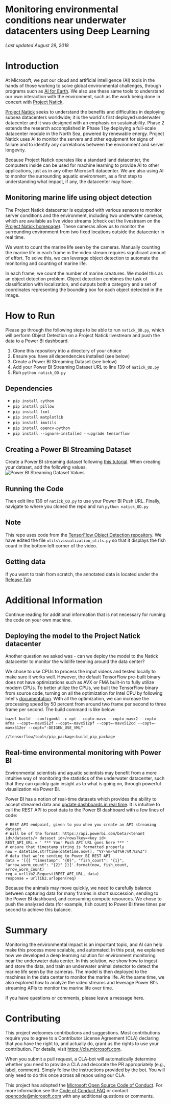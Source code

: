 # **Monitoring environmental conditions near underwater datacenters using Deep Learning**
*Last updated August 29, 2018*

# **Introduction**
At Microsoft, we put our cloud and artificial intelligence (AI) tools in the hands of those working to solve global environmental challenges, through programs such as [AI for Earth](https://www.microsoft.com/en-us/aiforearth/). We also use these same tools to understand our own interaction with the environment, such as the work being done in concert with [Project Natick](https://natick.research.microsoft.com/).

[Project Natick](https://natick.research.microsoft.com/) seeks to understand the benefits and difficulties in deploying subsea datacenters worldwide; it is the world&#39;s first deployed underwater datacenter and it was designed with an emphasis on sustainability. Phase 2 extends the research accomplished in Phase 1 by deploying a full-scale datacenter module in the North Sea, powered by renewable energy. Project Natick uses AI to monitor the servers and other equipment for signs of failure and to identify any correlations between the environment and server longevity.

Because Project Natick operates like a standard land datacenter, the computers inside can be used for machine learning to provide AI to other applications, just as in any other Microsoft datacenter. We are also using AI to monitor the surrounding aquatic environment, as a first step to understanding what impact, if any, the datacenter may have.

## **Monitoring marine life using object detection**

The Project Natick datacenter is equipped with various sensors to monitor server conditions and the environment, including two underwater cameras, which are available as live video streams (check out the livestream on the [Project Natick homepage](https://natick.research.microsoft.com/#section-live)). These cameras allow us to monitor the surrounding environment from two fixed locations outside the datacenter in real time.

We want to count the marine life seen by the cameras. Manually counting the marine life in each frame in the video stream requires significant amount of effort. To solve this, we can leverage object detection to automate the monitoring and counting of marine life.

In each frame, we count the number of marine creatures. We model this as an object detection problem. Object detection combines the task of classification with localization, and outputs both a category and a set of coordinates representing the bounding box for each object detected in the image. 

# **How to Run**
Please go through the following steps to be able to run `natick_OD.py`, which will perform Object Detection on a Project Natick livestream and push the data to a Power BI dashboard. 

1. Clone this repository into a directory of your choice
2. Ensure you have all dependencies installed (see below)
3. Create a Power BI Streaming Dataset (see below)
4. Add your Power BI Streaming Dataset URL to line 139 of `natick_OD.py`
5. Run `python natick_OD.py`

## Dependencies
- `pip install cython`
- `pip install pillow`
- `pip install lxml`
- `pip install matplotlib`
- `pip install imutils`
- `pip install opencv-python`
- `pip install --ignore-installed --upgrade tensorflow`

## Creating a Power BI Streaming Dataset
Create a Power BI streaming dataset following [this tutorial](https://docs.microsoft.com/en-us/power-bi/service-real-time-streaming). When creating your dataset, add the following values.
![Power BI Streaming Dataset Values](images/PowerBIsetup.PNG)

## Running the Code
Then edit line 139 of `natick_OD.py` to use your Power BI Push URL. Finally, navigate to where you cloned the repo and run `python natick_OD.py`

## Note
This repo uses code from the [TensorFlow Object Detection repository](https://github.com/tensorflow/models/tree/master/research/object_detection). We have edited the file `utils\visualization_utils.py` so that it displays the fish count in the bottom left corner of the video.

## Getting data
If you want to train from scratch, the annotated data is located under the [Release Tab](https://github.com/Microsoft/Project_Natick_Analysis/releases)

# Additional Information
Continue reading for additional information that is not necessary for running the code on your own machine.

## **Deploying the model to the Project Natick datacenter**

Another question we asked was - can we deploy the model to the Natick datacenter to monitor the wildlife teeming around the data center?

We chose to use CPUs to process the input videos and tested locally to make sure it works well. However, the default TensorFlow pre-built binary does not have optimizations such as AVX or FMA built-in to fully utilize modern CPUs. To better utilize the CPUs, we built the TensorFlow binary from source code, turning on all the optimization for Intel CPU by following Intel&#39;s [documentation](https://software.intel.com/en-us/articles/intel-optimization-for-tensorflow-installation-guide). With all the optimization, we can increase the processing speed by 50 percent from around two frame per second to three frame per second. The build command is like below:

```
bazel build --config=mkl -c opt --copt=-mavx --copt=-mavx2 --copt=-mfma --copt=-mavx512f --copt=-mavx512pf --copt=-mavx512cd --copt=-mavx512er --copt="-DEIGEN_USE_VML"

//tensorflow/tools/pip_package:build_pip_package
```

## **Real-time environmental monitoring with Power BI**

Environmental scientists and aquatic scientists may benefit from a more intuitive way of monitoring the statistics of the underwater datacenter, such that they can quickly gain insight as to what is going on, through powerful visualization via Power BI.

Power BI has a notion of real-time datasets which provides the ability to accept streamed data and [update dashboards in real time](https://docs.microsoft.com/en-us/power-bi/service-real-time-streaming). It is intuitive to call the REST API to post data to the Power BI dashboard with a few lines of code:

```
# REST API endpoint, given to you when you create an API streaming dataset
# Will be of the format: https://api.powerbi.com/beta/<tenant id>/datasets/< dataset id>/rows?key=<key id>
REST_API_URL = ' *** Your Push API URL goes here *** '
# ensure that timestamp string is formatted properly
now = datetime.strftime(datetime.now(), "%Y-%m-%dT%H:%M:%S%Z")
# data that we're sending to Power BI REST API
data = '[{{ "timestamp": "{0}", "fish_count": "{1}", "arrow_worm_count": "{2}" }}]'.format(now, fish_count, arrow_worm_count)
req = urllib2.Request(REST_API_URL, data)
response = urllib2.urlopen(req)
```

Because the animals may move quickly, we need to carefully balance between capturing data for many frames in short succession, sending to the Power BI dashboard, and consuming compute resources. We chose to push the analyzed data (for example, fish count) to Power BI three times per second to achieve this balance.

# **Summary**
Monitoring the environmental impact is an important topic, and AI can help make this process more scalable, and automated. In this post, we explained how we developed a deep learning solution for environment monitoring near the underwater data center. In this solution, we show how to ingest and store the data, and train an underwater animal detector to detect the marine life seen by the cameras. The model is then deployed to the machines in the data center to monitor the marine life. At the same time, we also explored how to analyze the video streams and leverage Power BI&#39;s streaming APIs to monitor the marine life over time.

If you have questions or comments, please leave a message here.

# Contributing
This project welcomes contributions and suggestions.  Most contributions require you to agree to a
Contributor License Agreement (CLA) declaring that you have the right to, and actually do, grant us
the rights to use your contribution. For details, visit https://cla.microsoft.com.

When you submit a pull request, a CLA-bot will automatically determine whether you need to provide
a CLA and decorate the PR appropriately (e.g., label, comment). Simply follow the instructions
provided by the bot. You will only need to do this once across all repos using our CLA.

This project has adopted the [Microsoft Open Source Code of Conduct](https://opensource.microsoft.com/codeofconduct/).
For more information see the [Code of Conduct FAQ](https://opensource.microsoft.com/codeofconduct/faq/) or
contact [opencode@microsoft.com](mailto:opencode@microsoft.com) with any additional questions or comments.
